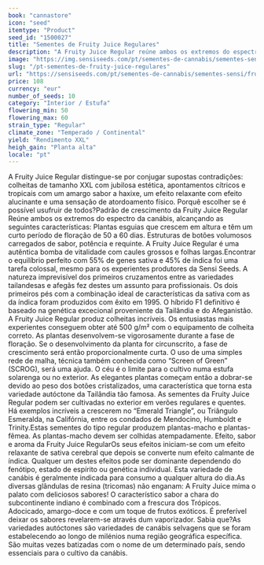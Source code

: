 ```yaml
---
book: "cannastore"
icon: "seed"
itemtype: "Product"
seed_id: "1500027"
title: "Sementes de Fruity Juice Regulares"
description: "A Fruity Juice Regular reúne ambos os extremos do espectro da canábis. Sativa (55%) da Tailândia e índica (45%) do Afeganistão."
image: "https://img.sensiseeds.com/pt/sementes-de-cannabis/sementes-sensi/fruity-juice-image.png"
slug: "/pt-sementes-de-fruity-juice-regulares"
url: "https://sensiseeds.com/pt/sementes-de-cannabis/sementes-sensi/fruity-juice?a_aid=cannastore"
price: 108
currency: "eur"
number_of_seeds: 10
category: "Interior / Estufa"
flowering_min: 50
flowering_max: 60
strain_type: "Regular"
climate_zone: "Temperado / Continental"
yield: "Rendimento XXL"
heigh_gain: "Planta alta"
locale: "pt"
---
```

A Fruity Juice Regular distingue-se por conjugar supostas contradições: colheitas de tamanho XXL com jubilosa estética, apontamentos cítricos e tropicais com um amargo sabor a haxixe, um efeito relaxante com efeito alucinante e uma sensação de atordoamento físico. Porquê escolher se é possível usufruir de todos?Padrão de crescimento da Fruity Juice Regular Reúne ambos os extremos do espectro da canábis, alcançando as seguintes características: Plantas esguias que crescem em altura e têm um curto período de floração de 50 a 60 dias. Estruturas de botões volumosos carregados de sabor, potência e requinte. A Fruity Juice Regular é uma autêntica bomba de vitalidade com caules grossos e folhas largas.Encontrar o equilíbrio perfeito com 55% de genes sativa e 45% de índica foi uma tarefa colossal, mesmo para os experientes produtores da Sensi Seeds. A natureza imprevisível dos primeiros cruzamentos entre as variedades tailandesas e afegãs fez destes um assunto para profissionais. Os dois primeiros pés com a combinação ideal de características da sativa com as da índica foram produzidos com êxito em 1995. O híbrido F1 definitivo é baseado na genética excecional proveniente da Tailândia e do Afeganistão. A Fruity Juice Regular produz colheitas incríveis. Os entusiastas mais experientes conseguem obter até 500 g/m² com o equipamento de colheita correto. As plantas desenvolvem-se vigorosamente durante a fase de floração. Se o desenvolvimento da planta for circunscrito, a fase de crescimento será então proporcionalmente curta. O uso de uma simples rede de malha, técnica também conhecida como “Screen of Green” (SCROG), será uma ajuda. O céu é o limite para o cultivo numa estufa solarenga ou no exterior. As elegantes plantas começam então a dobrar-se devido ao peso dos botões cristalizados, uma característica que torna esta variedade autóctone da Tailândia tão famosa. As sementes da Fruity Juice Regular podem ser cultivadas no exterior em verões regulares e quentes. Há exemplos incríveis a crescerem no “Emerald Triangle”, ou Triângulo Esmeralda, na Califórnia, entre os condados de Mendocino, Humboldt e Trinity.Estas sementes do tipo regular produzem plantas-macho e plantas-fêmea. As plantas-macho devem ser colhidas atempadamente. Efeito, sabor e aroma da Fruity Juice RegularOs seus efeitos iniciam-se com um efeito relaxante de sativa cerebral que depois se converte num efeito calmante de índica. Qualquer um destes efeitos pode ser dominante dependendo do fenótipo, estado de espírito ou genética individual. Esta variedade de canábis é geralmente indicada para consumo a qualquer altura do dia.As diversas glândulas de resina (tricomas) não enganam: A Fruity Juice mima o palato com deliciosos sabores! O característico sabor a chara do subcontinente indiano é combinado com a frescura dos Trópicos. Adocicado, amargo-doce e com um toque de frutos exóticos. É preferível deixar os sabores revelarem-se através dum vaporizador. Sabia que?As variedades autóctones são variedades de canábis selvagens que se foram estabelecendo ao longo de milénios numa região geográfica específica. São muitas vezes batizadas com o nome de um determinado país, sendo essenciais para o cultivo da canábis.
